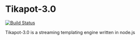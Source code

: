 Tikapot-3.0
===========

[![Build Status](https://travis-ci.org/keiouu/Tikapot-3.0.png)](https://travis-ci.org/keiouu/Tikapot-3.0)

Tikapot-3.0 is a streaming templating engine written in node.js